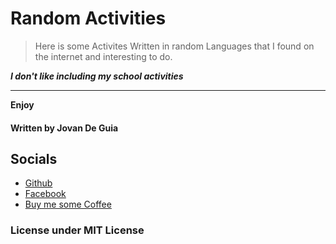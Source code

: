 # Random Activities

> Here is some Activites Written in random Languages that I 
> found on the internet and interesting to do.

___I don't like including my school activities___

----

****Enjoy****
#### Written by Jovan De Guia

## Socials

- [Github](https://github.com/jxmked)
- [Facebook](https://www.facebook.com/deguia25)
- [Buy me some Coffee](https://www.buymeacoffee.com/jxmked)

### License under MIT License